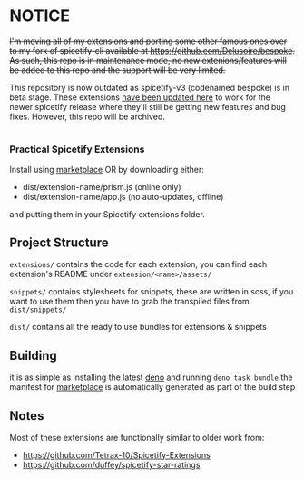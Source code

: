 # NOTICE
~~I'm moving all of my extensions and porting some other famous ones over to my fork of spicetify-cli available at https://github.com/Delusoire/bespoke. As such, this repo is in maintenance mode, no new extenions/features will be added to this repo and the support will be very limited.~~

This repository is now outdated as spicetify-v3 (codenamed bespoke) is in beta stage. These extensions [have been updated here](https://github.com/Delusoire/bespoke-modules) to work for the newer spicetify release where they'll still be getting new features and bug fixes. However, this repo will be archived.
#

### Practical Spicetify Extensions

Install using [marketplace](https://github.com/spicetify/spicetify-marketplace) OR by downloading either:
 - dist/extension-name/prism.js (online only) 
 - dist/extension-name/app.js (no auto-updates, offline)

and putting them in your Spicetify extensions folder.

## Project Structure
`extensions/` contains the code for each extension, you can find each extension's README under `extension/<name>/assets/`

`snippets/` contains stylesheets for snippets, these are written in scss, if you want to use them then you have to grab the transpiled files from `dist/snippets/`

`dist/` contains all the ready to use bundles for extensions & snippets

## Building
it is as simple as installing the latest [deno](https://github.com/denoland/deno_install) and running `deno task bundle`
the manifest for [marketplace](https://github.com/spicetify/spicetify-marketplace) is automatically generated as part of the build step

## Notes
Most of these extensions are functionally similar to older work from:
 - https://github.com/Tetrax-10/Spicetify-Extensions
 - https://github.com/duffey/spicetify-star-ratings
